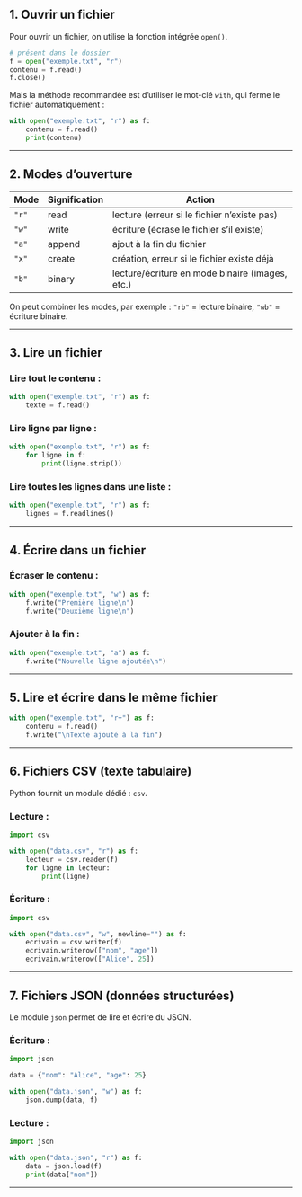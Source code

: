## 1. Ouvrir un fichier

Pour ouvrir un fichier, on utilise la fonction intégrée `open()`.

```python
# présent dans le dossier 
f = open("exemple.txt", "r")
contenu = f.read()
f.close()
```

Mais la méthode recommandée est d’utiliser le mot-clé `with`, qui ferme le fichier automatiquement :

```python
with open("exemple.txt", "r") as f:
    contenu = f.read()
    print(contenu)
```

---

## 2. Modes d’ouverture

| Mode  | Signification | Action                                          |
| ----- | ------------- | ----------------------------------------------- |
| `"r"` | read          | lecture (erreur si le fichier n’existe pas)     |
| `"w"` | write         | écriture (écrase le fichier s’il existe)        |
| `"a"` | append        | ajout à la fin du fichier                       |
| `"x"` | create        | création, erreur si le fichier existe déjà      |
| `"b"` | binary        | lecture/écriture en mode binaire (images, etc.) |

On peut combiner les modes, par exemple :
`"rb"` = lecture binaire, `"wb"` = écriture binaire.

---

## 3. Lire un fichier

### Lire tout le contenu :

```python
with open("exemple.txt", "r") as f:
    texte = f.read()
```

### Lire ligne par ligne :

```python
with open("exemple.txt", "r") as f:
    for ligne in f:
        print(ligne.strip())
```

### Lire toutes les lignes dans une liste :

```python
with open("exemple.txt", "r") as f:
    lignes = f.readlines()
```

---

## 4. Écrire dans un fichier

### Écraser le contenu :

```python
with open("exemple.txt", "w") as f:
    f.write("Première ligne\n")
    f.write("Deuxième ligne\n")
```

### Ajouter à la fin :

```python
with open("exemple.txt", "a") as f:
    f.write("Nouvelle ligne ajoutée\n")
```

---

## 5. Lire et écrire dans le même fichier

```python
with open("exemple.txt", "r+") as f:
    contenu = f.read()
    f.write("\nTexte ajouté à la fin")
```

---

## 6. Fichiers CSV (texte tabulaire)

Python fournit un module dédié : `csv`.

### Lecture :

```python
import csv

with open("data.csv", "r") as f:
    lecteur = csv.reader(f)
    for ligne in lecteur:
        print(ligne)
```

### Écriture :

```python
import csv

with open("data.csv", "w", newline="") as f:
    ecrivain = csv.writer(f)
    ecrivain.writerow(["nom", "age"])
    ecrivain.writerow(["Alice", 25])
```

---

## 7. Fichiers JSON (données structurées)

Le module `json` permet de lire et écrire du JSON.

### Écriture :

```python
import json

data = {"nom": "Alice", "age": 25}

with open("data.json", "w") as f:
    json.dump(data, f)
```

### Lecture :

```python
import json

with open("data.json", "r") as f:
    data = json.load(f)
    print(data["nom"])
```

---